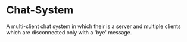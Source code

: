 # Chat-System
A multi-client chat system in which their is a server and multiple clients which are disconnected only with a 'bye' message.
